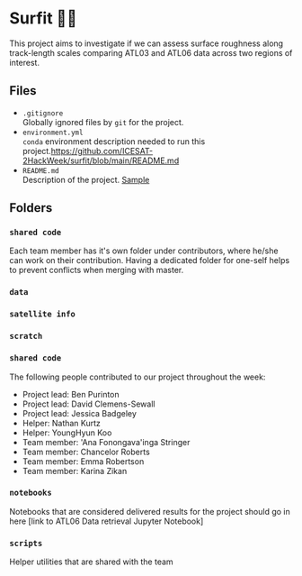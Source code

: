 # Surfit 🏄‍♂️

This project aims to investigate if we can assess surface roughness along track-length scales comparing ATL03 and ATL06 data across two regions of interest.

## Files

* `.gitignore`
<br> Globally ignored files by `git` for the project.
* `environment.yml`
<br> `conda` environment description needed to run this project.https://github.com/ICESAT-2HackWeek/surfit/blob/main/README.md
* `README.md`
<br> Description of the project. [Sample](https://geohackweek.github.io/wiki/github_project_management.html#project-guidelines)

## Folders

### `shared code`
Each team member has it's own folder under contributors, where he/she can
work on their contribution. Having a dedicated folder for one-self helps to 
prevent conflicts when merging with master.

### `data`

### `satellite info`

### `scratch`

### `shared code`

The following people contributed to our project throughout the week:
* Project lead: Ben Purinton
* Project lead: David Clemens-Sewall
* Project lead: Jessica Badgeley
* Helper: Nathan Kurtz
* Helper: YoungHyun Koo
* Team member: 'Ana Fonongava'inga Stringer
* Team member: Chancelor Roberts
* Team member: Emma Robertson
* Team member: Karina Zikan

### `notebooks`
Notebooks that are considered delivered results for the project should go in
here [link to ATL06 Data retrieval Jupyter Notebook]

### `scripts`
Helper utilities that are shared with the team

